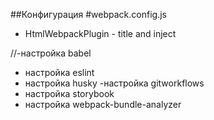 ##Конфигурация
#webpack.config.js

- HtmlWebpackPlugin - title and inject

//-настройка babel

- настройка eslint
- настройка husky
  -настройка gitworkflows
- настройка storybook
- настройка webpack-bundle-analyzer
